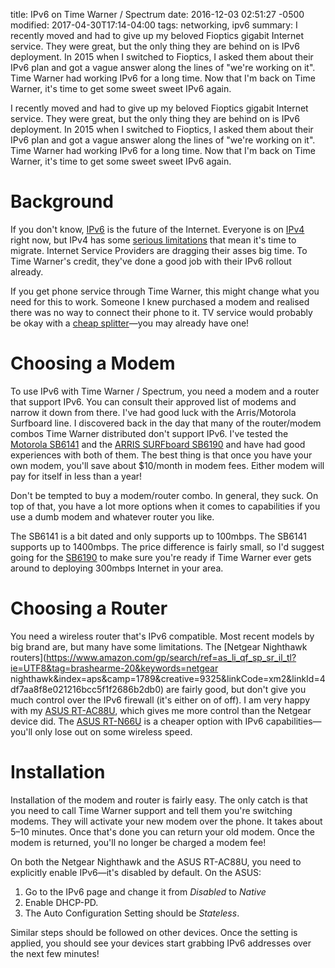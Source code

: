 title: IPv6 on Time Warner / Spectrum
date: 2016-12-03 02:51:27 -0500
modified: 2017-04-30T17:14-04:00
tags: networking, ipv6
summary:  I recently moved and had to give up my beloved Fioptics gigabit Internet service. They were great, but the only thing they are behind on is IPv6 deployment. In 2015 when I switched to Fioptics, I asked them about their IPv6 plan and got a vague answer along the lines of "we're working on it". Time Warner had working IPv6 for a long time. Now that I'm back on Time Warner, it's time to get some sweet sweet IPv6 again.

I recently moved and had to give up my beloved Fioptics gigabit Internet service. They were great, but the only thing they are behind on is IPv6 deployment. In 2015 when I switched to Fioptics, I asked them about their IPv6 plan and got a vague answer along the lines of "we're working on it". Time Warner had working IPv6 for a long time. Now that I'm back on Time Warner, it's time to get some sweet sweet IPv6 again.

<!-- more -->

# Background

If you don't know, [IPv6](https://en.wikipedia.org/wiki/IPv6) is the future of the Internet. Everyone is on [IPv4](https://en.wikipedia.org/wiki/IPv4) right now, but IPv4 has some [serious limitations](https://en.wikipedia.org/wiki/IPv4_address_exhaustion) that mean it's time to migrate. Internet Service Providers are dragging their asses big time. To Time Warner's credit, they've done a good job with their IPv6 rollout already.

If you get phone service through Time Warner, this might change what you need for this to work. Someone I knew purchased a modem and realised there was no way to connect their phone to it. TV service would probably be okay with a [cheap splitter](http://amzn.to/2gycLSh)—you may already have one!

# Choosing a Modem

To use IPv6 with Time Warner / Spectrum, you need a modem and a router that support IPv6. You can consult their approved list of modems and narrow it down from there. I've had good luck with the Arris/Motorola Surfboard line. I discovered back in the day that many of the router/modem combos Time Warner distributed don't support IPv6. I've tested the [Motorola SB6141](http://amzn.to/2gxZsRX) and the [ARRIS SURFboard SB6190](http://amzn.to/2gyb9YW) and have had good experiences with both of them. The best thing is that once you have your own modem, you'll save about $10/month in modem fees. Either modem will pay for itself in less than a year!

Don't be tempted to buy a modem/router combo. In general, they suck. On top of that, you have a lot more options when it comes to capabilities if you use a dumb modem and whatever router you like.

The SB6141 is a bit dated and only supports up to 100mbps. The SB6141 supports up to 1400mbps. The price difference is fairly small, so I'd suggest going for the [SB6190](http://amzn.to/2gyb9YW) to make sure you're ready if Time Warner ever gets around to deploying 300mbps Internet in your area.

# Choosing a Router

You need a wireless router that's IPv6 compatible. Most recent models by big brand are, but many have some limitations. The [Netgear Nighthawk routers](https://www.amazon.com/gp/search/ref=as_li_qf_sp_sr_il_tl?ie=UTF8&tag=brashearme-20&keywords=netgear nighthawk&index=aps&camp=1789&creative=9325&linkCode=xm2&linkId=4df7aa8f8e021216bcc5f1f2686b2db0) are fairly good, but don't give you much control over the IPv6 firewall (it's either on of off). I am very happy with my [ASUS RT-AC88U](http://amzn.to/2gXLxS3), which gives me more control than the Netgear device did. The [ASUS RT-N66U](http://amzn.to/1jadh79) is a cheaper option with IPv6 capabilities—you'll only lose out on some wireless speed.

# Installation

Installation of the modem and router is fairly easy. The only catch is that you need to call Time Warner support and tell them you're switching modems. They will activate your new modem over the phone. It takes about 5–10 minutes. Once that's done you can return your old modem. Once the modem is returned, you'll no longer be charged a modem fee!

On both the Netgear Nighthawk and the ASUS RT-AC88U, you need to explicitly enable IPv6—it's disabled by default. On the ASUS:

1. Go to the IPv6 page and change it from *Disabled* to *Native*
2. Enable DHCP-PD. 
3. The Auto Configuration Setting should be *Stateless*.

Similar steps should be followed on other devices. Once the setting is applied, you should see your devices start grabbing IPv6 addresses over the next few minutes!